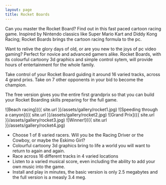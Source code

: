 ```yaml
---
layout: page
title: Rocket Boards
---
```

Can you master the Rocket Board? Find out in this fast paced cartoon racing game. Inspired by Nintendo classics like Super Mario Kart and Diddy Kong Racing; Rocket Boards brings the cartoon racing formula to the pc.

Want to relive the glory days of old, or are you new to the joys of pc video gaming? Perfect for novice and advanced gamers alike. Rocket Boards, with its colourful cartoony 3d graphics and simple control sytem, will provide hours of entertainment for the whole family.

Take control of your Rocket Board guiding it around 16 varied tracks, across 4 grand prixs. Take on 7 other opponents in your bid to become the champion.

The free version gives you the entire first grandprix so that you can build your Rocket Boarding skills preparing for the full game.

<div class="gallery" markdown="1">

![Beach racing]({{ site.url }}/assets/gallery/rocket1.jpg)
![Speeding through a canyon]({{ site.url }}/assets/gallery/rocket2.jpg)
![Grand Prix]({{ site.url }}/assets/gallery/rocket3.jpg)
![Winner!]({{ site.url }}/assets/gallery/rocket4.jpg)

</div>

- Choose 1 of 8 varied racers. Will you be the Racing Driver or the Cowboy, or maybe the Eskimo Girl?
- Colourful cartoony 3d graphics bring to life a world you will want to return to again and again.
- Race across 16 different tracks in 4 varied locations
- Listen to a varied musical score, even including the ability to add your own music into the game.
- Install and play in minutes, the basic version is only 2.5 megabytes and the full version is a measly 3.4 meg.
